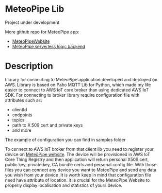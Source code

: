 # MeteoPipe Lib
 Project under development

More github repo for MeteoPipe app:
* [MeteoPipeWebsite](https://github.com/rozek1997/meteopipe)
* [MeteoPipe serverless logic backend](https://github.com/rozek1997/meteopipe-serverless-backend)
# Description

Library for connecting to MeteoPipe application developed and deployed on AWS. Library is based on Paho MQTT 
Lib for Python, which made my life easier to connect to AWS IoT core broker than using dedicated AWS IoT SDK. 
For connecting to broker library require configuration file with attributes such as:
* clientId
* endpoints
* topics
* path to X.509 cert and private keys
* and more

The example of configuration you can find in samples folder

To connect to AWS IoT broker from that client lib you need to register your device on
[MeteoPipe website](https://github.com/rozek1997/meteopipe). The device will be provisioned in AWS IoT Core Thing
Registry and then application will return personal X509 cert, public key, private key, CA bundle certs and personal 
config file. With those files you can connect any device you want to MeteoPipe and send any data you wish from 
your device .It is worth keep in mind that configuration file need have attribute of location. It is crucial 
for the MeteoPipe Website to properly display localisation and statistics of yours device. 